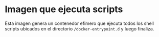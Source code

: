 # Imagen que ejecuta scripts
Esta imagen genera un contenedor efimero que ejecuta todos los shell scripts ubicados en el directorio `/docker-entrypoint.d` y luego finaliza.